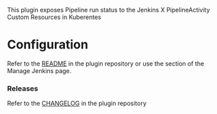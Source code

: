 This plugin exposes Pipeline run status to the Jenkins X
PipelineActivity Custom Resources in Kuberentes

#  Configuration

Refer to
the [README](https://github.com/jenkinsci/jx-resources-plugin/blob/master/readme.md) in
the plugin repository or use the section of the Manage Jenkins page.

### Releases

Refer to
the [CHANGELOG](https://github.com/jenkinsci/jx-resources-plugin/blob/master/CHANGELOG.md) in
the plugin repository
